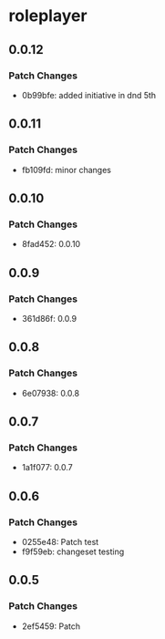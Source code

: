 # roleplayer

## 0.0.12

### Patch Changes

- 0b99bfe: added initiative in dnd 5th

## 0.0.11

### Patch Changes

- fb109fd: minor changes

## 0.0.10

### Patch Changes

- 8fad452: 0.0.10

## 0.0.9

### Patch Changes

- 361d86f: 0.0.9

## 0.0.8

### Patch Changes

- 6e07938: 0.0.8

## 0.0.7

### Patch Changes

- 1a1f077: 0.0.7

## 0.0.6

### Patch Changes

- 0255e48: Patch test
- f9f59eb: changeset testing

## 0.0.5

### Patch Changes

- 2ef5459: Patch
